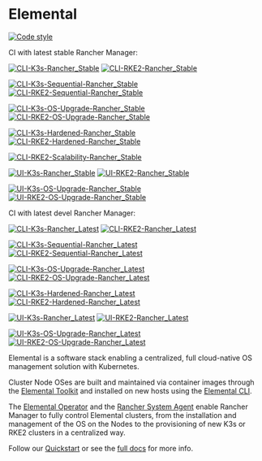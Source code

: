 # Elemental

[![Code style](https://github.com/rancher/elemental/actions/workflows/lint.yaml/badge.svg?branch=main)](https://github.com/rancher/elemental/actions/workflows/lint.yaml)

CI with latest stable Rancher Manager:

[![CLI-K3s-Rancher_Stable](https://github.com/rancher/elemental/actions/workflows/cli-k3s-rancher_stable.yaml/badge.svg?branch=main)](https://github.com/rancher/elemental/actions/workflows/cli-k3s-rancher_stable.yaml)
[![CLI-RKE2-Rancher_Stable](https://github.com/rancher/elemental/actions/workflows/cli-rke2-rancher_stable.yaml/badge.svg?branch=main)](https://github.com/rancher/elemental/actions/workflows/cli-rke2-rancher_stable.yaml)

[![CLI-K3s-Sequential-Rancher_Stable](https://github.com/rancher/elemental/actions/workflows/cli-k3s-sequential-rancher_stable.yaml/badge.svg?branch=main)](https://github.com/rancher/elemental/actions/workflows/cli-k3s-sequential-rancher_stable.yaml)
[![CLI-RKE2-Sequential-Rancher_Stable](https://github.com/rancher/elemental/actions/workflows/cli-rke2-sequential-rancher_stable.yaml/badge.svg?branch=main)](https://github.com/rancher/elemental/actions/workflows/cli-rke2-sequential-rancher_stable.yaml)

[![CLI-K3s-OS-Upgrade-Rancher_Stable](https://github.com/rancher/elemental/actions/workflows/cli-k3s-os-upgrade-rancher_stable.yaml/badge.svg?branch=main)](https://github.com/rancher/elemental/actions/workflows/cli-k3s-os-upgrade-rancher_stable.yaml)
[![CLI-RKE2-OS-Upgrade-Rancher_Stable](https://github.com/rancher/elemental/actions/workflows/cli-rke2-os-upgrade-rancher_stable.yaml/badge.svg?branch=main)](https://github.com/rancher/elemental/actions/workflows/cli-rke2-os-upgrade-rancher_stable.yaml)

[![CLI-K3s-Hardened-Rancher_Stable](https://github.com/rancher/elemental/actions/workflows/cli-k3s-hardened-rancher_stable.yaml/badge.svg?branch=main)](https://github.com/rancher/elemental/actions/workflows/cli-k3s-hardened-rancher_stable.yaml)
[![CLI-RKE2-Hardened-Rancher_Stable](https://github.com/rancher/elemental/actions/workflows/cli-rke2-hardened-rancher_stable.yaml/badge.svg?branch=main)](https://github.com/rancher/elemental/actions/workflows/cli-rke2-hardened-rancher_stable.yaml)

[![CLI-RKE2-Scalability-Rancher_Stable](https://github.com/rancher/elemental/actions/workflows/cli-rke2-scalability-rancher_stable.yaml/badge.svg?branch=main)](https://github.com/rancher/elemental/actions/workflows/cli-rke2-scalability-rancher_stable.yaml)

[![UI-K3s-Rancher_Stable](https://github.com/rancher/elemental/actions/workflows/ui-k3s-rancher_stable.yaml/badge.svg?branch=main)](https://github.com/rancher/elemental/actions/workflows/ui-k3s-rancher_stable.yaml)
[![UI-RKE2-Rancher_Stable](https://github.com/rancher/elemental/actions/workflows/ui-rke2-rancher_stable.yaml/badge.svg?branch=main)](https://github.com/rancher/elemental/actions/workflows/ui-rke2-rancher_stable.yaml)

[![UI-K3s-OS-Upgrade-Rancher_Stable](https://github.com/rancher/elemental/actions/workflows/ui-k3s-os-upgrade-rancher_stable.yaml/badge.svg?branch=main)](https://github.com/rancher/elemental/actions/workflows/ui-k3s-os-upgrade-rancher_stable.yaml)
[![UI-RKE2-OS-Upgrade-Rancher_Stable](https://github.com/rancher/elemental/actions/workflows/ui-rke2-os-upgrade-rancher_stable.yaml/badge.svg?branch=main)](https://github.com/rancher/elemental/actions/workflows/ui-rke2-os-upgrade-rancher_stable.yaml)

CI with latest devel Rancher Manager:

[![CLI-K3s-Rancher_Latest](https://github.com/rancher/elemental/actions/workflows/cli-k3s-rancher_latest.yaml/badge.svg?branch=main)](https://github.com/rancher/elemental/actions/workflows/cli-k3s-rancher_latest.yaml)
[![CLI-RKE2-Rancher_Latest](https://github.com/rancher/elemental/actions/workflows/cli-rke2-rancher_latest.yaml/badge.svg?branch=main)](https://github.com/rancher/elemental/actions/workflows/cli-rke2-rancher_latest.yaml)

[![CLI-K3s-Sequential-Rancher_Latest](https://github.com/rancher/elemental/actions/workflows/cli-k3s-sequential-rancher_latest.yaml/badge.svg?branch=main)](https://github.com/rancher/elemental/actions/workflows/cli-k3s-sequential-rancher_latest.yaml)
[![CLI-RKE2-Sequential-Rancher_Latest](https://github.com/rancher/elemental/actions/workflows/cli-rke2-sequential-rancher_latest.yaml/badge.svg?branch=main)](https://github.com/rancher/elemental/actions/workflows/cli-rke2-sequential-rancher_latest.yaml)

[![CLI-K3s-OS-Upgrade-Rancher_Latest](https://github.com/rancher/elemental/actions/workflows/cli-k3s-os-upgrade-rancher_latest.yaml/badge.svg?branch=main)](https://github.com/rancher/elemental/actions/workflows/cli-k3s-os-upgrade-rancher_latest.yaml)
[![CLI-RKE2-OS-Upgrade-Rancher_Latest](https://github.com/rancher/elemental/actions/workflows/cli-rke2-os-upgrade-rancher_latest.yaml/badge.svg?branch=main)](https://github.com/rancher/elemental/actions/workflows/cli-rke2-os-upgrade-rancher_latest.yaml)

[![CLI-K3s-Hardened-Rancher_Latest](https://github.com/rancher/elemental/actions/workflows/cli-k3s-hardened-rancher_latest.yaml/badge.svg?branch=main)](https://github.com/rancher/elemental/actions/workflows/cli-k3s-hardened-rancher_latest.yaml)
[![CLI-RKE2-Hardened-Rancher_Latest](https://github.com/rancher/elemental/actions/workflows/cli-rke2-hardened-rancher_latest.yaml/badge.svg?branch=main)](https://github.com/rancher/elemental/actions/workflows/cli-rke2-hardened-rancher_latest.yaml)

[![UI-K3s-Rancher_Latest](https://github.com/rancher/elemental/actions/workflows/ui-k3s-rancher_latest.yaml/badge.svg?branch=main)](https://github.com/rancher/elemental/actions/workflows/ui-k3s-rancher_latest.yaml)
[![UI-RKE2-Rancher_Latest](https://github.com/rancher/elemental/actions/workflows/ui-rke2-rancher_latest.yaml/badge.svg?branch=main)](https://github.com/rancher/elemental/actions/workflows/ui-rke2-rancher_latest.yaml)

[![UI-K3s-OS-Upgrade-Rancher_Latest](https://github.com/rancher/elemental/actions/workflows/ui-k3s-os-upgrade-rancher_latest.yaml/badge.svg?branch=main)](https://github.com/rancher/elemental/actions/workflows/ui-k3s-os-upgrade-rancher_latest.yaml)
[![UI-RKE2-OS-Upgrade-Rancher_Latest](https://github.com/rancher/elemental/actions/workflows/ui-rke2-os-upgrade-rancher_latest.yaml/badge.svg?branch=main)](https://github.com/rancher/elemental/actions/workflows/ui-rke2-os-upgrade-rancher_latest.yaml)

Elemental is a software stack enabling a centralized, full cloud-native OS management solution with Kubernetes.

Cluster Node OSes are built and maintained via container images through the [Elemental Toolkit](https://rancher.github.io/elemental-toolkit/) and installed on new hosts using the [Elemental CLI](https://github.com/rancher/elemental-cli).

The [Elemental Operator](https://github.com/rancher/elemental-operator) and the [Rancher System Agent](https://github.com/rancher/system-agent) enable Rancher Manager to fully control Elemental clusters, from the installation and management of the OS on the Nodes to the provisioning of new K3s or RKE2 clusters in a centralized way.

Follow our [Quickstart](https://rancher.github.io/elemental/quickstart/) or see the [full docs](https://rancher.github.io/elemental/) for more info.
